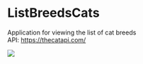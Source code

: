 # ListBreedsCats

Application for viewing the list of cat breeds
</br>API:  https://thecatapi.com/ </br>

![](https://github.com/OskaKordik/ListBreedsCats/blob/master/screencast-Genymotion-2020-02-21_16.31.30.657%20(1).gif)
